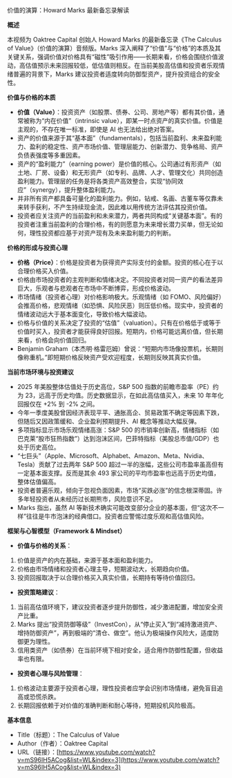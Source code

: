 价值的演算：Howard Marks 最新备忘录解读

  

**概述**

  

本视频为 Oaktree Capital 创始人 Howard Marks 的最新备忘录《The Calculus of Value》（价值的演算）音频版。Marks 深入阐释了“价值”与“价格”的本质及其关键关系，强调价值对价格具有“磁性”吸引作用——长期来看，价格会围绕价值波动，高估值预示未来回报较低，低估值则相反。在当前美股高估值和投资者乐观情绪普遍的背景下，Marks 建议投资者适度转向防御型资产，提升投资组合的安全性。

  

**价值与价格的本质**

- **价值（Value）**：投资资产（如股票、债券、公司、房地产等）都有其价值，通常被称为“内在价值”（intrinsic value），即某一时点资产的真实价值。价值是主观的，不存在唯一标准，即使是 AI 也无法给出绝对答案。
- 资产的价值来源于其“基本面”（fundamentals），包括当前盈利、未来盈利能力、盈利的稳定性、资产市场价值、管理层能力、创新潜力、竞争格局、资产负债表强度等多重因素。
- 资产的“盈利能力”（earning power）是价值的核心。公司通过有形资产（如土地、厂房、设备）和无形资产（如专利、品牌、人才、管理文化）共同创造盈利能力。管理层的任务是将各类资产高效整合，实现“协同效应”（synergy），提升整体盈利能力。
- 并非所有资产都具备可量化的盈利能力。例如，钻戒、名画、古董车等仅靠未来转手获利，不产生持续现金流，因此难以用传统方法评估其投资价值。
- 投资者应关注资产的当前盈利和未来潜力，两者共同构成“关键基本面”。有的投资者注重当前盈利的合理价格，有的则愿意为未来增长潜力买单，但无论如何，理性投资都应基于对资产现有及未来盈利能力的判断。

  

**价格的形成与投资心理**

- **价格（Price）**：价格是投资者为获得资产实际支付的金额。投资的核心在于以合理价格买入价值。
- 价格由市场投资者的主观判断和情绪决定。不同投资者对同一资产的看法差异巨大，乐观者与悲观者在市场中不断博弈，形成价格波动。
- 市场情绪（投资者心理）对价格影响极大。乐观情绪（如 FOMO、风险偏好）会推高价格，悲观情绪（如恐惧、风险厌恶）则压低价格。现实中，投资者的情绪波动远大于基本面变化，导致价格大幅波动。
- 价格与价值的关系决定了投资的“估值”（valuation）。只有在价格低于或等于价值时买入，投资者才能获得良好回报。短期内，价格可能远离价值，但长期来看，价格会向价值回归。
- Benjamin Graham（本杰明·格雷厄姆）曾说：“短期内市场像投票机，长期则像称重机。”即短期价格反映资产受欢迎程度，长期则反映其真实价值。

  

**当前市场环境与投资建议**

- 2025 年美股整体估值处于历史高位，S&P 500 指数的前瞻市盈率（PE）约为 23，远高于历史均值。历史数据显示，在如此高估值买入，未来 10 年年化回报仅在 +2% 到 -2% 之间。
- 今年一季度美股曾因经济表现平平、通胀高企、贸易政策不确定等因素下跌，但随后又因政策缓和、企业盈利预期提升、AI 概念等推动大幅反弹。
- 多项指标显示市场乐观情绪高涨：S&P 500 的市销率创新高，情绪指标（如巴克莱“股市狂热指数”）达到泡沫区间，巴菲特指标（美股总市值/GDP）也处于历史高位。
- “七巨头”（Apple、Microsoft、Alphabet、Amazon、Meta、Nvidia、Tesla）贡献了过去两年 S&P 500 超过一半的涨幅，这些公司市盈率虽高但有一定基本面支撑。反而是其余 493 家公司的平均市盈率也远高于历史均值，整体估值偏高。
- 投资者普遍乐观，倾向于忽视负面因素，市场“买跌必涨”的信念根深蒂固。许多年轻投资者从未经历过长期熊市，风险意识不足。
- Marks 指出，虽然 AI 等新技术确实可能改变部分企业的基本面，但“这次不一样”往往是牛市泡沫的经典借口。投资者应警惕过度乐观和高估值风险。

  

**框架与心智模型（Framework & Mindset）**

- **价值与价格的关系**：

1. 价值是资产的内在基础，来源于基本面和盈利能力。
2. 价格由市场情绪和投资者心理主导，短期波动大，长期趋向价值。
3. 投资回报取决于以合理价格买入真实价值，长期持有等待价值回归。

- **投资策略建议**：

1. 当前高估值环境下，建议投资者逐步提升防御性，减少激进配置，增加安全资产比重。
2. Marks 提出“投资防御等级”（InvestCon），从“停止买入”到“减持激进资产、增持防御资产”，再到极端的“清仓、做空”。他认为极端操作风险大，适度防御更为理性。
3. 信用类资产（如债券）在当前环境下相对安全，适合用作防御性配置，但收益率也有限。

- **投资者心理与风险管理**：

1. 价格波动主要源于投资者心理，理性投资者应学会识别市场情绪，避免盲目追高或恐慌杀跌。
2. 长期回报依赖于对价值的准确判断和耐心等待，短期投机风险极高。

  

**基本信息**

- Title（标题）：The Calculus of Value
- Author（作者）：Oaktree Capital
- URL（链接）：[https://www.youtube.com/watch?v=mS96IH5ACog&list=WL&index=3](https://www.youtube.com/watch?v=mS96IH5ACog&list=WL&index=3)